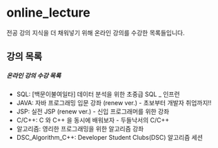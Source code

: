 # online_lecture
전공 강의 지식을 더 채워넣기 위해 온라인 강의를 수강한 목록들입니다.

## 강의 목록
##### 온라인 강의 수강 목록

- SQL: [백문이불여일타] 데이터 분석을 위한 초중급 SQL _ 인프런 <BR>
- JAVA: 자바 프로그래밍 입문 강좌 (renew ver.) - 초보부터 개발자 취업까지!! <BR>
- JSP: 실전 JSP (renew ver.) - 신입 프로그래머를 위한 강좌<BR>
- C/C++: C 와 C++ 을 동시에 배워보자 - 두들낙서의 C/C++<BR>
- 알고리즘: 영리한 프로그래밍을 위한 알고리즘 강좌<BR>
- DSC_Algorithm_C++: Developer Student Clubs(DSC) 알고리즘 세션<BR>

